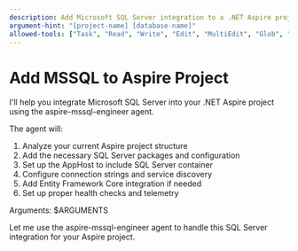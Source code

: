 ```yaml
---
description: Add Microsoft SQL Server integration to a .NET Aspire project
argument-hint: "[project-name] [database-name]"
allowed-tools: ["Task", "Read", "Write", "Edit", "MultiEdit", "Glob", "Grep", "Bash", "LS"]
---
```


# Add MSSQL to Aspire Project

I'll help you integrate Microsoft SQL Server into your .NET Aspire project using the aspire-mssql-engineer agent.

The agent will:
1. Analyze your current Aspire project structure
2. Add the necessary SQL Server packages and configuration
3. Set up the AppHost to include SQL Server container
4. Configure connection strings and service discovery
5. Add Entity Framework Core integration if needed
6. Set up proper health checks and telemetry

Arguments: $ARGUMENTS

Let me use the aspire-mssql-engineer agent to handle this SQL Server integration for your Aspire project.